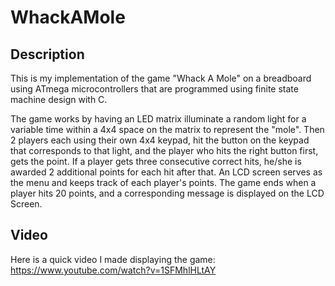 # WhackAMole

## Description
This is my implementation of the game "Whack A Mole" on a breadboard using ATmega microcontrollers that are programmed using finite state machine design with C. 

The game works by having an LED matrix illuminate a random light for a variable time within a 4x4 space on the matrix to represent the "mole". Then 2 players each using their own 4x4 keypad, hit the button on the keypad that corresponds to that light, and the player who hits the right button first, gets the point. If a player gets three consecutive correct hits, he/she is awarded 2 additional points for each hit after that. An LCD screen serves as the menu and keeps track of each player's points. The game ends when a player hits 20 points, and a corresponding message is displayed on the LCD Screen.

## Video
Here is a quick video I made displaying the game:
https://www.youtube.com/watch?v=1SFMhlHLtAY
